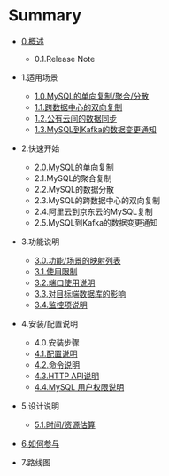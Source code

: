 # Summary

* [0.概述](0/0_overview.md)
	* 0.1.Release Note 
* 1.适用场景
	* [1.0.MySQL的单向复制/聚合/分散](1/1.0_mysql_replication.md)
	* [1.1.跨数据中心的双向复制](1/1.1_bidirectional_replication.md)
	* [1.2.公有云间的数据同步](1/1.2_sync_between_cloud.md)
	* [1.3.MySQL到Kafka的数据变更通知](1/1.3_mysql_kafka.md)
* 2.快速开始
	* [2.0.MySQL的单向复制](2/2.0_mysql_replication_1_1.md)
	* 2.1.MySQL的聚合复制
	* 2.2.MySQL的数据分散
	* 2.3.MySQL的跨数据中心的双向复制
	* 2.4.阿里云到京东云的MySQL复制
	* 2.5.MySQL到Kafka的数据变更通知
* 3.功能说明
	* [3.0.功能/场景的映射列表](3/3.0_function_scenario_mapping.md)
	* [3.1.使用限制](3/3.1_limitation.md)
	* [3.2.端口使用说明](3/3.2_ports.md)
	* [3.3.对目标端数据库的影响](3/3.3_impact_on_dest.md)
	* [3.4.监控项说明](3/3.4_metrics.md)
* 4.安装/配置说明
	* 4.0.安装步骤
	* [4.1.配置说明](4/4.1_configuration.md)
	* [4.2.命令说明](4/4.2_command.md)
	* [4.3.HTTP API说明](4/4.3_http_api.md)
	* [4.4.MySQL 用户权限说明](4/4.4_mysql_user_privileges.md)

* 5.设计说明
	* [5.1.时间/资源估算](5/5.1_resource_estimation.md)
* [6.如何参与](6/howto_contribute.md)
* 7.路线图